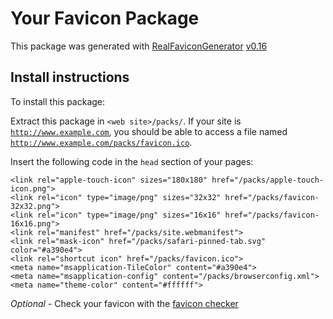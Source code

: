# Your Favicon Package

This package was generated with [RealFaviconGenerator](https://realfavicongenerator.net/) [v0.16](https://realfavicongenerator.net/change_log#v0.16)

## Install instructions

To install this package:

Extract this package in <code>&lt;web site&gt;/packs/</code>. If your site is <code>http://www.example.com</code>, you should be able to access a file named <code>http://www.example.com/packs/favicon.ico</code>.

Insert the following code in the `head` section of your pages:

    <link rel="apple-touch-icon" sizes="180x180" href="/packs/apple-touch-icon.png">
    <link rel="icon" type="image/png" sizes="32x32" href="/packs/favicon-32x32.png">
    <link rel="icon" type="image/png" sizes="16x16" href="/packs/favicon-16x16.png">
    <link rel="manifest" href="/packs/site.webmanifest">
    <link rel="mask-icon" href="/packs/safari-pinned-tab.svg" color="#a390e4">
    <link rel="shortcut icon" href="/packs/favicon.ico">
    <meta name="msapplication-TileColor" content="#a390e4">
    <meta name="msapplication-config" content="/packs/browserconfig.xml">
    <meta name="theme-color" content="#ffffff">

*Optional* - Check your favicon with the [favicon checker](https://realfavicongenerator.net/favicon_checker)